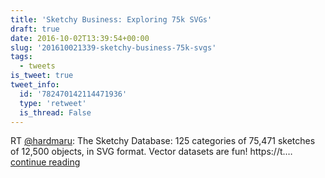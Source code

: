 ```yaml
---
title: 'Sketchy Business: Exploring 75k SVGs'
draft: true
date: 2016-10-02T13:39:54+00:00
slug: '201610021339-sketchy-business-75k-svgs'
tags:
  - tweets
is_tweet: true
tweet_info:
  id: '782470142114471936'
  type: 'retweet'
  is_thread: False
---
```




RT [@hardmaru](https://x.com/hardmaru): The Sketchy Database: 125 categories of 75,471 sketches of 12,500 objects, in SVG format. Vector datasets are fun! https://t.… [continue reading](https://x.com/sytelus/status/782470142114471936)
